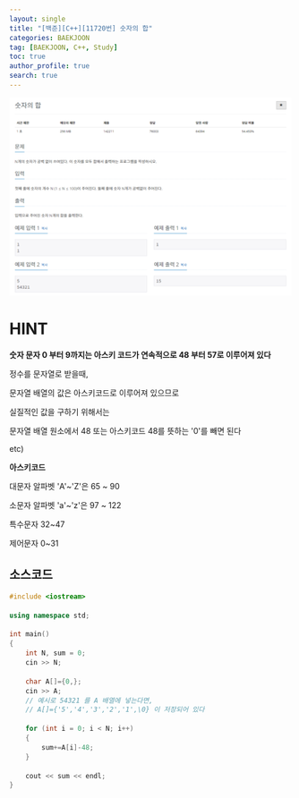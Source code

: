 ```yaml
---
layout: single
title: "[백준][C++][11720번] 숫자의 합"
categories: BAEKJOON
tag: [BAEKJOON, C++, Study]
toc: true
author_profile: true
search: true
---
```



![11720](https://github.com/Heo-jaehyeon/Heo-jaehyeon.github.io/blob/master/images/BAEKJOON/11720.PNG?raw=true)



# HINT

**숫자 문자 0 부터 9까지는 아스키 코드가 연속적으로 48 부터 57로 이루어져 있다**

정수를 문자열로 받을때,

문자열 배열의 값은 아스키코드로 이루어져 있으므로

실질적인 값을 구하기 위해서는 

문자열 배열 원소에서 48 또는 아스키코드 48를 뜻하는 '0'를 빼면 된다   
   
   
   
etc)

**아스키코드**

대문자 알파벳 'A'~'Z'은 65 ~ 90

소문자 알파벳 'a'~'z'은 97 ~ 122

특수문자 32~47

제어문자 0~31



## 소스코드

```c++
#include <iostream>

using namespace std;

int main()
{
	int N, sum = 0;
	cin >> N;
	
	char A[]={0,};
	cin >> A;
	// 예시로 54321 를 A 배열에 넣는다면,
    // A[]={'5','4','3','2','1',\0} 이 저장되어 있다
    
	for (int i = 0; i < N; i++)
	{
		sum+=A[i]-48;
	}
	
	cout << sum << endl;
}
```



